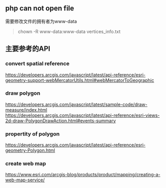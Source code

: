 ## php can not open file
需要修改文件的拥有者为www-data
> chown -R www-data:www-data vertices_info.txt

## 主要参考的API
### convert spatial reference
https://developers.arcgis.com/javascript/latest/api-reference/esri-geometry-support-webMercatorUtils.html#webMercatorToGeographic <br>
### draw polygon
https://developers.arcgis.com/javascript/latest/sample-code/draw-measure/index.html <br>
https://developers.arcgis.com/javascript/latest/api-reference/esri-views-2d-draw-PolygonDrawAction.html#events-summary <br>
### propertity of polygon
https://developers.arcgis.com/javascript/latest/api-reference/esri-geometry-Polygon.html <br>
### create web map
https://www.esri.com/arcgis-blog/products/product/mapping/creating-a-web-map-service/ <br>
